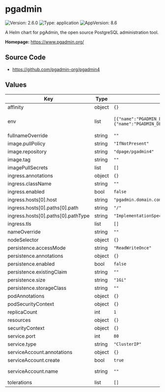 # pgadmin

![Version: 2.6.0](https://img.shields.io/badge/Version-2.6.0-informational?style=flat-square) ![Type: application](https://img.shields.io/badge/Type-application-informational?style=flat-square) ![AppVersion: 8.6](https://img.shields.io/badge/AppVersion-8.6-informational?style=flat-square)

A Helm chart for pgAdmin, the open source PostgreSQL administration tool.

**Homepage:** <https://www.pgadmin.org/>

## Source Code

* <https://github.com/pgadmin-org/pgadmin4>

## Values

| Key | Type | Default | Description |
|-----|------|---------|-------------|
| affinity | object | `{}` |  |
| env | list | `[{"name":"PGADMIN_DEFAULT_EMAIL","value":"user@domain.com"},{"name":"PGADMIN_DEFAULT_PASSWORD","value":"SuperSecret"}]` | Environment variables for the pgAdmin container. See https://www.pgadmin.org/docs/pgadmin4/latest/container_deployment.html#environment-variables. |
| fullnameOverride | string | `""` |  |
| image.pullPolicy | string | `"IfNotPresent"` |  |
| image.repository | string | `"dpage/pgadmin4"` |  |
| image.tag | string | `""` | Overrides the image tag whose default is the chart appVersion. |
| imagePullSecrets | list | `[]` |  |
| ingress.annotations | object | `{}` |  |
| ingress.className | string | `""` |  |
| ingress.enabled | bool | `false` |  |
| ingress.hosts[0].host | string | `"pgadmin.domain.com"` |  |
| ingress.hosts[0].paths[0].path | string | `"/"` |  |
| ingress.hosts[0].paths[0].pathType | string | `"ImplementationSpecific"` |  |
| ingress.tls | list | `[]` |  |
| nameOverride | string | `""` |  |
| nodeSelector | object | `{}` |  |
| persistence.accessMode | string | `"ReadWriteOnce"` |  |
| persistence.annotations | object | `{}` |  |
| persistence.enabled | bool | `false` |  |
| persistence.existingClaim | string | `""` |  |
| persistence.size | string | `"1Gi"` |  |
| persistence.storageClass | string | `""` |  |
| podAnnotations | object | `{}` |  |
| podSecurityContext | object | `{}` |  |
| replicaCount | int | `1` |  |
| resources | object | `{}` |  |
| securityContext | object | `{}` |  |
| service.port | int | `80` |  |
| service.type | string | `"ClusterIP"` |  |
| serviceAccount.annotations | object | `{}` | Annotations to add to the service account |
| serviceAccount.create | bool | `true` | Specifies whether a service account should be created |
| serviceAccount.name | string | `""` | The name of the service account to use. If not set and create is true, a name is generated using the fullname template |
| tolerations | list | `[]` |  |

